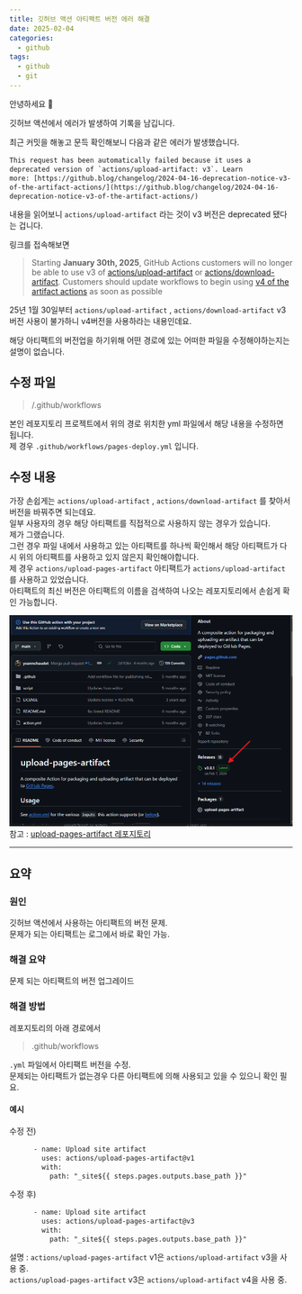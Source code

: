 ```yaml
---
title: 깃허브 액션 아티팩트 버전 에러 해결
date: 2025-02-04
categories:
  - github
tags:
  - github
  - git
---
```

안녕하세요 🐸  

깃허브 액션에서 에러가 발생하여 기록을 남깁니다.  

최근 커밋을 해놓고 문득 확인해보니 다음과 같은 에러가 발생했습니다.

```
This request has been automatically failed because it uses a deprecated version of `actions/upload-artifact: v3`. Learn more: [https://github.blog/changelog/2024-04-16-deprecation-notice-v3-of-the-artifact-actions/](https://github.blog/changelog/2024-04-16-deprecation-notice-v3-of-the-artifact-actions/)
```

내용을 읽어보니 `actions/upload-artifact` 라는 것이 v3 버전은 deprecated 됐다는 겁니다.  

링크를 접속해보면 

>Starting **January 30th, 2025**, GitHub Actions customers will no longer be able to use v3 of [actions/upload-artifact](https://github.com/actions/upload-artifact) or [actions/download-artifact](https://github.com/actions/download-artifact). Customers should update workflows to begin using [v4 of the artifact actions](https://github.blog/2024-02-12-get-started-with-v4-of-github-actions-artifacts/) as soon as possible

25년 1월 30일부터 `actions/upload-artifact` , `actions/download-artifact` v3버전 사용이 불가하니 v4버전을 사용하라는 내용인데요.  

해당 아티팩트의 버전업을 하기위해 어떤 경로에 있는 어떠한 파일을 수정해야하는지는 설명이 없습니다.  

## 수정 파일

> /.github/workflows

본인 레포지토리 프로젝트에서 위의 경로 위치한 yml 파일에서 해당 내용을 수정하면 됩니다.  
제 경우 `.github/workflows/pages-deploy.yml` 입니다.  

## 수정 내용
가장 손쉽게는 `actions/upload-artifact` , `actions/download-artifact` 를 찾아서 버전을 바꿔주면 되는데요.  
일부 사용자의 경우 해당 아티팩트를 직접적으로 사용하지 않는 경우가 있습니다.  
제가 그랬습니다.  
그런 경우 파일 내에서 사용하고 있는 아티팩트를 하나씩 확인해서 해당 아티팩트가 다시 위의 아티팩트를 사용하고 있지 않은지 확인해야합니다.  
제 경우 `actions/upload-pages-artifact` 아티팩트가 `actions/upload-artifact` 를 사용하고 있었습니다.  
아티팩트의 최신 버전은 아티팩트의 이름을 검색하여 나오는 레포지토리에서 손쉽게 확인 가능합니다.  

![](/assets/img/screenshot/Pasted%20image%2020250204144205.png)  
참고 : [upload-pages-artifact 레포지토리](https://github.com/actions/upload-pages-artifact)  


---
## 요약
### 원인
깃허브 액션에서 사용하는 아티팩트의 버전 문제.  
문제가 되는 아티팩트는 로그에서 바로 확인 가능.

### 해결 요약
문제 되는 아티팩트의 버전 업그레이드

### 해결 방법
레포지토리의 아래 경로에서

> .github/workflows

`.yml` 파일에서 아티팩트 버전을 수정.  
문제되는 아티팩트가 없는경우 다른 아티팩트에 의해 사용되고 있을 수 있으니 확인 필요.  

#### 예시

수정 전)

```
      - name: Upload site artifact
        uses: actions/upload-pages-artifact@v1
        with:
          path: "_site${{ steps.pages.outputs.base_path }}"
```

수정 후)

```
      - name: Upload site artifact
        uses: actions/upload-pages-artifact@v3
        with:
          path: "_site${{ steps.pages.outputs.base_path }}"
```

설명 : 
`actions/upload-pages-artifact` v1은 `actions/upload-artifact` v3을 사용 중.  
`actions/upload-pages-artifact` v3은 `actions/upload-artifact` v4을 사용 중.  
